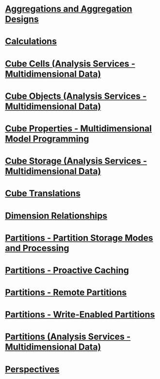# [Aggregations and Aggregation Designs](aggregations-and-aggregation-designs.md)
# [Calculations](calculations.md)
# [Cube Cells (Analysis Services - Multidimensional Data)](cube-cells-analysis-services-multidimensional-data.md)
# [Cube Objects (Analysis Services - Multidimensional Data)](cube-objects-analysis-services-multidimensional-data.md)
# [Cube Properties - Multidimensional Model Programming](cube-properties-multidimensional-model-programming.md)
# [Cube Storage (Analysis Services - Multidimensional Data)](cube-storage-analysis-services-multidimensional-data.md)
# [Cube Translations](cube-translations.md)
# [Dimension Relationships](dimension-relationships.md)
# [Partitions - Partition Storage Modes and Processing](partitions-partition-storage-modes-and-processing.md)
# [Partitions - Proactive Caching](partitions-proactive-caching.md)
# [Partitions - Remote Partitions](partitions-remote-partitions.md)
# [Partitions - Write-Enabled Partitions](partitions-write-enabled-partitions.md)
# [Partitions (Analysis Services - Multidimensional Data)](partitions-analysis-services-multidimensional-data.md)
# [Perspectives](perspectives.md)

